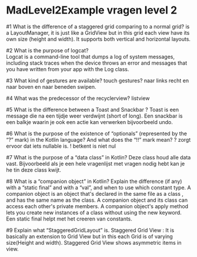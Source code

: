 # MadLevel2Example vragen level 2

#1 What is the difference of a staggered grid comparing to a normal grid?
is a LayoutManager, it is just like a GridView but in this grid each view have its own size (height and width). It supports both vertical and horizontal layouts.

#2 What is the purpose of logcat?  
Logcat is a command-line tool that dumps a log of system messages, including stack traces when the device throws an error and messages that you have written from your app with the Log class. 

#3 What kind of gestures are available?
touch gestures? naar links recht en naar boven en naar beneden swipen.

#4 What was the predecessor of the recyclerview?
listview

#5 What is the difference between a Toast and Snackbar ?
Toast is een message die na een tijdje weer verdwijnt (short of long). Een snackbar is een balkje waarin je ook een actie kan verwerken bijvoorbeeld undo.

#6 What is the purpose of the existence of “optionals” (represented by the “?” mark) in the Kotlin language? And what does the “!!” mark mean?
? zorgt ervoor dat iets nullable is. ! betkent is niet nul

#7 What is the purpose of a “data class” in Kotlin?
Deze class houd alle data vast. Bijvoorbeeld als je een hele vragenlijst met vragen nodig hebt kan je he tin deze class kwijt.

#8 What is a “companion object” in Kotlin? Explain the difference (if any) with a “static final” and with a “val”, and when to use which constant type.
A companion object is an object that's declared in the same file as a class , and has the same name as the class. A companion object and its class can access each other's private members. A companion object's apply method lets you create new instances of a class without using the new keyword.
Een static final helpt met het creeren van constants.

#9 Explain what “StaggeredGridLayout” is.
Staggered Grid View : It is basically an extension to Grid View but in this each Grid is of varying size(Height and width). Staggered Grid View shows asymmetric items in view.
